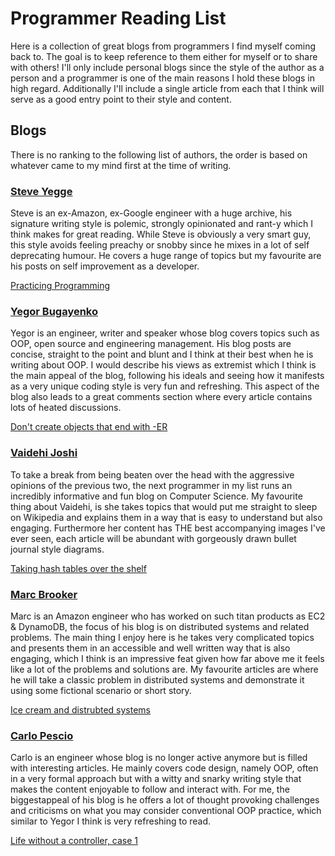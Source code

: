 # Programmer Reading List

Here is a collection of great blogs from programmers I find myself coming back to. The goal is to keep reference to them either for myself or to share with others! I'll only include personal blogs since the style of the author as a person and a programmer is one of the main reasons I hold these blogs in high regard. Additionally I'll include a single article from each that I think will serve as a good entry point to their style and content.

## Blogs

There is no ranking to the following list of authors, the order is based on whatever came to my mind first at the time of writing.

### [Steve Yegge](https://sites.google.com/site/steveyegge2/home)
Steve is an ex-Amazon, ex-Google engineer with a huge archive, his signature writing style is polemic, strongly opinionated and rant-y which I think makes for great reading. While Steve is obviously a very smart guy, this style avoids feeling preachy or snobby since he mixes in a lot of self deprecating humour. He covers a huge range of topics but my favourite are his posts on self improvement as a developer.

[Practicing Programming](https://sites.google.com/site/steveyegge2/practicing-programming)

### [Yegor Bugayenko](https://www.yegor256.com/)
Yegor is an engineer, writer and speaker whose blog covers topics such as OOP, open source and engineering management. His blog posts are concise, straight to the point and blunt and I think at their best when he is writing about OOP. I would describe his views as extremist which I think is the main appeal of the blog, following his ideals and seeing how it manifests as a very unique coding style is very fun and refreshing. This aspect of the blog also leads to a great comments section where every article contains lots of heated discussions.

[Don't create objects that end with -ER](https://www.yegor256.com/2015/03/09/objects-end-with-er.html)

### [Vaidehi Joshi](https://medium.com/basecs)
To take a break from being beaten over the head with the aggressive opinions of the previous two, the next programmer in my list runs an incredibly informative and fun blog on Computer Science. My favourite thing about Vaidehi, is she takes topics that would put me straight to sleep on Wikipedia and explains them in a way that is easy to understand but also engaging. Furthermore her content has THE best accompanying images I've ever seen, each article will be abundant with gorgeously drawn bullet journal style diagrams.

[Taking hash tables over the shelf](https://medium.com/basecs/taking-hash-tables-off-the-shelf-139cbf4752f0)

### [Marc Brooker](https://brooker.co.za/blog/)
Marc is an Amazon engineer who has worked on such titan products as EC2 & DynamoDB, the focus of his blog is on distributed systems and related problems. The main thing I enjoy here is he takes very complicated topics and presents them in an accessible and well written way that is also engaging, which I think is an impressive feat given how far above me it feels like a lot of the problems and solutions are. My favourite articles are where he will take a classic problem in distributed systems and demonstrate it using some fictional scenario or short story.

[Ice cream and distrubted systems](https://brooker.co.za/blog/2014/10/25/ice-cream.html)

### [Carlo Pescio](http://www.carlopescio.com/)
Carlo is an engineer whose blog is no longer active anymore but is filled with interesting articles. He mainly covers code design, namely OOP, often in a very formal approach but with a witty and snarky writing style that makes the content enjoyable to follow and interact with. For me, the biggestappeal of his blog is he offers a lot of thought provoking challenges and criticisms on what you may consider conventional OOP practice, which similar to Yegor I think is very refreshing to read.

[Life without a controller, case 1](http://www.carlopescio.com/2012/03/life-without-controller-case-1.html)
